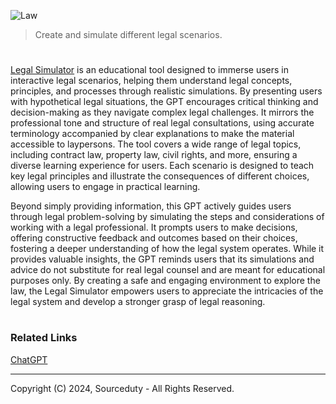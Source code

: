 ![Law](https://github.com/user-attachments/assets/ee70060f-9cd6-414d-abac-68ee3f39819e)

> Create and simulate different legal scenarios.
#

[Legal Simulator](https://chatgpt.com/g/g-eXzFPOk9n-legal-simulator) is an educational tool designed to immerse users in interactive legal scenarios, helping them understand legal concepts, principles, and processes through realistic simulations. By presenting users with hypothetical legal situations, the GPT encourages critical thinking and decision-making as they navigate complex legal challenges. It mirrors the professional tone and structure of real legal consultations, using accurate terminology accompanied by clear explanations to make the material accessible to laypersons. The tool covers a wide range of legal topics, including contract law, property law, civil rights, and more, ensuring a diverse learning experience for users. Each scenario is designed to teach key legal principles and illustrate the consequences of different choices, allowing users to engage in practical learning.

Beyond simply providing information, this GPT actively guides users through legal problem-solving by simulating the steps and considerations of working with a legal professional. It prompts users to make decisions, offering constructive feedback and outcomes based on their choices, fostering a deeper understanding of how the legal system operates. While it provides valuable insights, the GPT reminds users that its simulations and advice do not substitute for real legal counsel and are meant for educational purposes only. By creating a safe and engaging environment to explore the law, the Legal Simulator empowers users to appreciate the intricacies of the legal system and develop a stronger grasp of legal reasoning.

#
### Related Links

[ChatGPT](https://github.com/sourceduty/ChatGPT)

***
Copyright (C) 2024, Sourceduty - All Rights Reserved.
